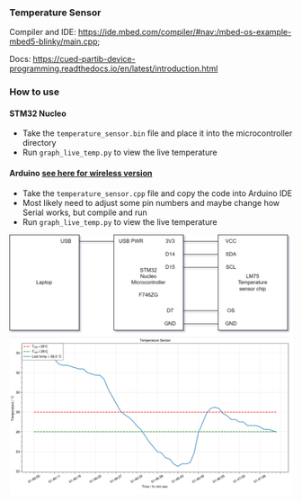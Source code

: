### Temperature Sensor

Compiler and IDE: https://ide.mbed.com/compiler/#nav:/mbed-os-example-mbed5-blinky/main.cpp;

Docs: https://cued-partib-device-programming.readthedocs.io/en/latest/introduction.html

### How to use

#### STM32 Nucleo

- Take the `temperature_sensor.bin` file and place it into the microcontroller directory
- Run `graph_live_temp.py` to view the live temperature

#### Arduino [see here for wireless version](https://github.com/lorcan2440/Wireless-Temperature-Sensor)

- Take the `temperature_sensor.cpp` file and copy the code into Arduino IDE
- Most likely need to adjust some pin numbers and maybe change how Serial works, but compile and run
- Run `graph_live_temp.py` to view the live temperature

![](connections.png?raw=true)
![](screenshot.png?raw=true)
